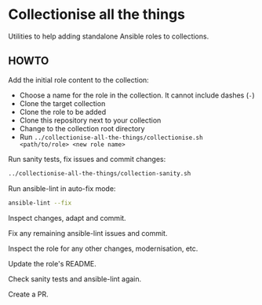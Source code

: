 # Collectionise all the things

Utilities to help adding standalone Ansible roles to collections.

## HOWTO

Add the initial role content to the collection:

* Choose a name for the role in the collection. It cannot include dashes (`-`)
* Clone the target collection
* Clone the role to be added
* Clone this repository next to your collection
* Change to the collection root directory
* Run `../collectionise-all-the-things/collectionise.sh <path/to/role> <new role name>`

Run sanity tests, fix issues and commit changes:

```sh
../collectionise-all-the-things/collection-sanity.sh
```

Run ansible-lint in auto-fix mode:

```sh
ansible-lint --fix
```

Inspect changes, adapt and commit.

Fix any remaining ansible-lint issues and commit.

Inspect the role for any other changes, modernisation, etc.

Update the role's README.

Check sanity tests and ansible-lint again.

Create a PR.
